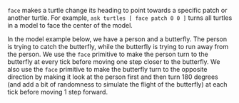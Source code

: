 ﻿`face` makes a turtle change its heading to point towards a specific patch or another turtle. For example,  `ask turtles [ face patch 0 0 ]`  turns all turtles in a model to face the center of the model. 



In the model example below, we have a person and a butterfly. The person is trying to catch the butterfly, while the butterfly is trying to run away from the person. We use the `face` primitive to make the person turn to the butterfly at every tick before moving one step closer to the butterfly. We also use the `face` primitive to make the butterfly turn to the opposite direction by making it look at the person first and then turn 180 degrees (and add a bit of randomness to simulate the flight of the butterfly) at each tick before moving 1 step forward.

